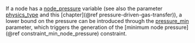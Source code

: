 If a node has a [node\_pressure](@ref) variable (see also the parameter [physics\_type](@ref) and this [chapter](@ref pressure-driven-gas-transfer)),
a lower bound on the pressure can be introduced through the [pressure\_min](@ref) parameter, which triggers the generation of the [minimum node pressure](@ref constraint_min_node_pressure) constraint.
